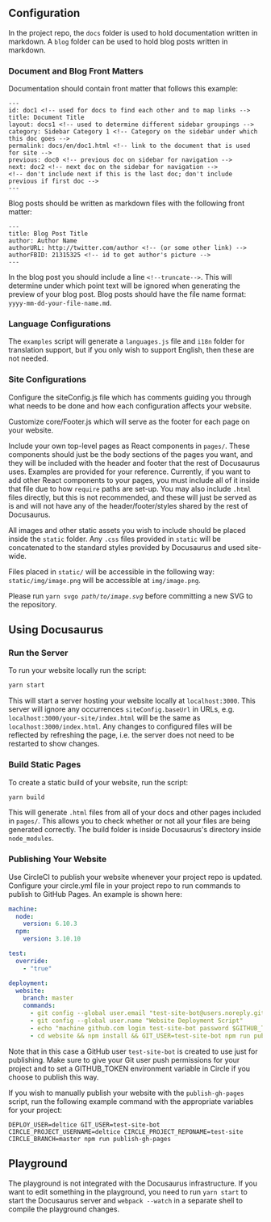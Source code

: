 ## Configuration

In the project repo, the `docs` folder is used to hold documentation written in markdown. A `blog` folder can be used to hold blog posts written in markdown.

### Document and Blog Front Matters

Documentation should contain front matter that follows this example:

```
---
id: doc1 <!-- used for docs to find each other and to map links -->
title: Document Title
layout: docs1 <!-- used to determine different sidebar groupings -->
category: Sidebar Category 1 <!-- Category on the sidebar under which this doc goes -->
permalink: docs/en/doc1.html <!-- link to the document that is used for site -->
previous: doc0 <!-- previous doc on sidebar for navigation -->
next: doc2 <!-- next doc on the sidebar for navigation -->
<!-- don't include next if this is the last doc; don't include previous if first doc -->
---
```

Blog posts should be written as markdown files with the following front matter:

```
---
title: Blog Post Title
author: Author Name
authorURL: http://twitter.com/author <!-- (or some other link) -->
authorFBID: 21315325 <!-- id to get author's picture -->
---
```

In the blog post you should include a line `<!--truncate-->`. This will determine under which point text will be ignored when generating the preview of your blog post. Blog posts should have the file name format: `yyyy-mm-dd-your-file-name.md`.

### Language Configurations

The `examples` script will generate a `languages.js` file and `i18n` folder for translation support, but if you only wish to support English, then these are not needed.

### Site Configurations

Configure the siteConfig.js file which has comments guiding you through what needs to be done and how each configuration affects your website.

Customize core/Footer.js which will serve as the footer for each page on your website.

Include your own top-level pages as React components in `pages/`. These components should just be the body sections of the pages you want, and they will be included with the header and footer that the rest of Docusaurus uses. Examples are provided for your reference. Currently, if you want to add other React components to your pages, you must include all of it inside that file due to how `require` paths are set-up. You may also include `.html` files directly, but this is not recommended, and these will just be served as is and will not have any of the header/footer/styles shared by the rest of Docusaurus.

All images and other static assets you wish to include should be placed inside the `static` folder. Any `.css` files provided in `static` will be concatenated to the standard styles provided by Docusaurus and used site-wide.

Files placed in `static/` will be accessible in the following way: `static/img/image.png` will be accessible at `img/image.png`.

Please run <code>yarn svgo _path/to/image.svg_</code> before committing a new SVG to the repository.

## Using Docusaurus

### Run the Server

To run your website locally run the script:

```bash
yarn start
```

This will start a server hosting your website locally at `localhost:3000`. This server will ignore any occurrences `siteConfig.baseUrl` in URLs, e.g. `localhost:3000/your-site/index.html` will be the same as `localhost:3000/index.html`. Any changes to configured files will be reflected by refreshing the page, i.e. the server does not need to be restarted to show changes.

### Build Static Pages

To create a static build of your website, run the script:

```bash
yarn build
```

This will generate `.html` files from all of your docs and other pages included in `pages/`. This allows you to check whether or not all your files are being generated correctly. The build folder is inside Docusaurus's directory inside `node_modules`.

### Publishing Your Website

Use CircleCI to publish your website whenever your project repo is updated. Configure your circle.yml file in your project repo to run commands to publish to GitHub Pages. An example is shown here:

```yaml
machine:
  node:
    version: 6.10.3
  npm:
    version: 3.10.10

test:
  override:
    - "true"

deployment:
  website:
    branch: master
    commands:
      - git config --global user.email "test-site-bot@users.noreply.github.com"
      - git config --global user.name "Website Deployment Script"
      - echo "machine github.com login test-site-bot password $GITHUB_TOKEN" > ~/.netrc
      - cd website && npm install && GIT_USER=test-site-bot npm run publish-gh-pages
```

Note that in this case a GitHub user `test-site-bot` is created to use just for publishing. Make sure to give your Git user push permissions for your project and to set a GITHUB_TOKEN environment variable in Circle if you choose to publish this way.

If you wish to manually publish your website with the `publish-gh-pages` script, run the following example command with the appropriate variables for your project:

```
DEPLOY_USER=deltice GIT_USER=test-site-bot CIRCLE_PROJECT_USERNAME=deltice CIRCLE_PROJECT_REPONAME=test-site CIRCLE_BRANCH=master npm run publish-gh-pages
```

## Playground

The playground is not integrated with the Docusaurus infrastructure. If you want to edit something in the playground, you need to run `yarn start` to start the Docusaurus server and `webpack --watch` in a separate shell to compile the playground changes.
